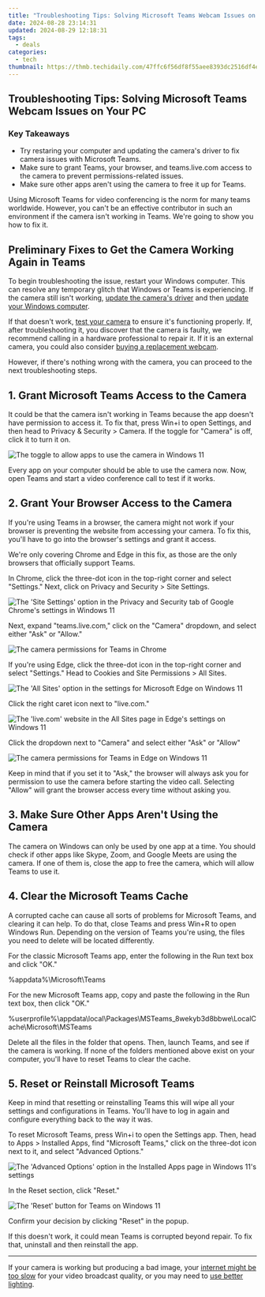 ```yaml
---
title: "Troubleshooting Tips: Solving Microsoft Teams Webcam Issues on Your PC"
date: 2024-08-28 23:14:31
updated: 2024-08-29 12:18:31
tags:
  - deals
categories:
  - tech
thumbnail: https://thmb.techidaily.com/47ffc6f56df8f55aee8393dc2516df4e9eefe4f14b61216a4ad108eecf8f871a.png
---
```


## Troubleshooting Tips: Solving Microsoft Teams Webcam Issues on Your PC

### Key Takeaways

* Try restaring your computer and updating the camera's driver to fix camera issues with Microsoft Teams.
* Make sure to grant Teams, your browser, and teams.live.com access to the camera to prevent permissions-related issues.
* Make sure other apps aren't using the camera to free it up for Teams.

 Using Microsoft Teams for video conferencing is the norm for many teams worldwide. However, you can't be an effective contributor in such an environment if the camera isn't working in Teams. We're going to show you how to fix it.

##  Preliminary Fixes to Get the Camera Working Again in Teams

 To begin troubleshooting the issue, restart your Windows computer. This can resolve any temporary glitch that Windows or Teams is experiencing. If the camera still isn't working, [update the camera's driver](https://bypass-frp.techidaily.com/is-gsm-flasher-adb-legit-full-review-to-bypass-your-xiaomi-redmi-13c-5g-phone-frp-lock-by-drfone-android/) and then [update your Windows computer](https://bypass-frp.techidaily.com/is-gsm-flasher-adb-legit-full-review-to-bypass-your-xiaomi-redmi-13c-5g-phone-frp-lock-by-drfone-android/).

 If that doesn't work, [test your camera](https://fix-guide.techidaily.com/restore-missing-app-icon-on-motorola-moto-g24-step-by-step-solutions-drfone-by-drfone-fix-android-problems-fix-android-problems/) to ensure it's functioning properly. If, after troubleshooting it, you discover that the camera is faulty, we recommend calling in a hardware professional to repair it. If it is an external camera, you could also consider [buying a replacement webcam](https://facebook-video-recording.techidaily.com/new-essential-fix-re-emerge-missing-watch-icon-2023/).

 However, if there's nothing wrong with the camera, you can proceed to the next troubleshooting steps.

##  1\. Grant Microsoft Teams Access to the Camera

 It could be that the camera isn't working in Teams because the app doesn't have permission to access it. To fix that, press Win+i to open Settings, and then head to Privacy & Security > Camera. If the toggle for "Camera" is off, click it to turn it on.

![The toggle to allow apps to use the camera in Windows 11](https://static1.howtogeekimages.com/wordpress/wp-content/uploads/2023/12/camera-access-toggle.jpg) 

 Every app on your computer should be able to use the camera now. Now, open Teams and start a video conference call to test if it works.

##  2\. Grant Your Browser Access to the Camera

 If you're using Teams in a browser, the camera might not work if your browser is preventing the website from accessing your camera. To fix this, you'll have to go into the browser's settings and grant it access.

 We're only covering Chrome and Edge in this fix, as those are the only browsers that officially support Teams.

 In Chrome, click the three-dot icon in the top-right corner and select "Settings." Next, click on Privacy and Security > Site Settings.

![The 'Site Settings' option in the Privacy and Security tab of Google Chrome's settings in Windows 11](https://static1.howtogeekimages.com/wordpress/wp-content/uploads/2023/12/site-settings-chrome-windows-11.jpeg) 

 Next, expand "teams.live.com," click on the "Camera" dropdown, and select either "Ask" or "Allow."

![The camera permissions for Teams in Chrome](https://static1.howtogeekimages.com/wordpress/wp-content/uploads/2023/12/teams-camera-permissions-chrome-windows-11.jpeg) 

 If you're using Edge, click the three-dot icon in the top-right corner and select "Settings." Head to Cookies and Site Permissions > All Sites.

![The 'All Sites' option in the settings for Microsoft Edge on Windows 11](https://static1.howtogeekimages.com/wordpress/wp-content/uploads/2023/12/all-sites-option-microsoft-edge-windows-11.jpeg) 

 Click the right caret icon next to "live.com."

![The 'live.com' website in the All Sites page in Edge's settings on Windows 11](https://static1.howtogeekimages.com/wordpress/wp-content/uploads/2023/12/the-live-dot-com-all-sites-microsoft-edge-windows-11.jpeg) 

 Click the dropdown next to "Camera" and select either "Ask" or "Allow"

![The camera permissions for Teams in Edge on Windows 11](https://static1.howtogeekimages.com/wordpress/wp-content/uploads/2023/12/teams-camera-permissions-microsoft-edge-windows-11.jpeg) 

 Keep in mind that if you set it to "Ask," the browser will always ask you for permission to use the camera before starting the video call. Selecting "Allow" will grant the browser access every time without asking you.

##  3\. Make Sure Other Apps Aren't Using the Camera

 The camera on Windows can only be used by one app at a time. You should check if other apps like Skype, Zoom, and Google Meets are using the camera. If one of them is, close the app to free the camera, which will allow Teams to use it.

##  4\. Clear the Microsoft Teams Cache

 A corrupted cache can cause all sorts of problems for Microsoft Teams, and clearing it can help. To do that, close Teams and press Win+R to open Windows Run. Depending on the version of Teams you're using, the files you need to delete will be located differently.

 For the classic Microsoft Teams app, enter the following in the Run text box and click "OK."

%appdata%\Microsoft\Teams

 For the new Microsoft Teams app, copy and paste the following in the Run text box, then click "OK."

%userprofile%\appdata\local\Packages\MSTeams_8wekyb3d8bbwe\LocalCache\Microsoft\MSTeams

 Delete all the files in the folder that opens. Then, launch Teams, and see if the camera is working. If none of the folders mentioned above exist on your computer, you'll have to reset Teams to clear the cache.

##  5\. Reset or Reinstall Microsoft Teams

 Keep in mind that resetting or reinstalling Teams this will wipe all your settings and configurations in Teams. You'll have to log in again and configure everything back to the way it was.

 To reset Microsoft Teams, press Win+i to open the Settings app. Then, head to Apps > Installed Apps, find "Microsoft Teams," click on the three-dot icon next to it, and select "Advanced Options."

![The 'Advanced Options' option in the Installed Apps page in Windows 11's settings](https://static1.howtogeekimages.com/wordpress/wp-content/uploads/2023/12/more-options-menu-teams-windows-11-installed-apps-settings.jpeg) 

 In the Reset section, click "Reset."

![The 'Reset' button for Teams on Windows 11](https://static1.howtogeekimages.com/wordpress/wp-content/uploads/2023/12/reset-button-teams-windows-11.jpeg) 

 Confirm your decision by clicking "Reset" in the popup.

 If this doesn't work, it could mean Teams is corrupted beyond repair. To fix that, uninstall and then reinstall the app.

---

 If your camera is working but producing a bad image, your [internet might be too slow](https://video-capture.techidaily.com/2024-approved-dual-display-dynamics-video-recorder-rankings/) for your video broadcast quality, or you may need to [use better lighting](https://activate-lock.techidaily.com/new-multiple-ways-how-to-remove-icloud-activation-lock-on-your-iphone-12-mini-by-drfone-ios/).

<ins class="adsbygoogle"
     style="display:block"
     data-ad-format="autorelaxed"
     data-ad-client="ca-pub-7571918770474297"
     data-ad-slot="1223367746"></ins>



<ins class="adsbygoogle"
     style="display:block"
     data-ad-client="ca-pub-7571918770474297"
     data-ad-slot="8358498916"
     data-ad-format="auto"
     data-full-width-responsive="true"></ins>
